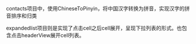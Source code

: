 contacts项目中，使用ChineseToPinyin，将中国汉字转换为拼音，实现汉字的拼音排序和归类

expandedlist项目则是实现了点击cell之后cell展开，呈现下拉列表的形式。也包含点击headerView展开cell列表。
